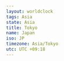 ```yaml
---
layout: worldclock
tags: Asia
state: Asia
title: Tokyo
name: Japan
iso: JP
timezone: Asia/Tokyo
utc: UTC +09:18
---
```


